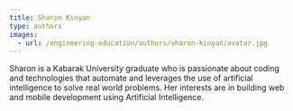 ```yaml
---
title: Sharon Kinyan
type: authors
images:
  - url: /engineering-education/authors/sharon-kinyan/avatar.jpg 
---
```

Sharon is a Kabarak University graduate who is passionate about coding and technologies that automate and leverages the use of artificial intelligence to solve real world problems. Her interests are in building web and mobile development using Artificial Intelligence. 
